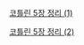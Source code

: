 [코틀린 5장 정리 (1)](https://jinwon829.notion.site/kotlin-in-action-5-1-898b67d3da0942018ad5226f90fc8680)

[코틀린 5장 정리 (2)](https://jinwon829.notion.site/kotlin-in-action-5-2-8cedf3aace5440beb8de20047e82ccf1)

